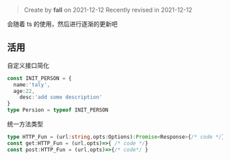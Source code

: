 > Create by **fall** on 2021-12-12
> Recently revised in 2021-12-12

会随着 ts 的使用，然后进行逐渐的更新吧

## 活用

自定义接口简化

```ts
const INIT_PERSON = {
  name:'taly',
  age:22,
	desc:'add some description'
}
type Persion = typeof INIT_PERSON
```

统一方法类型

```ts
type HTTP_Fun = (url:string,opts:Options):Promise<Response>{/* code */}
const get:HTTP_Fun = (url,opts)=>{ /* code */}
const post:HTTP_Fun = (url,opts)=>{/* code*/ }
```

